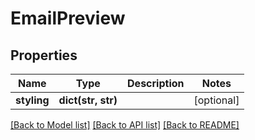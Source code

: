 # EmailPreview

## Properties

Name | Type | Description | Notes
------------ | ------------- | ------------- | -------------
**styling** | **dict(str, str)** |  | [optional] 

[[Back to Model list]](../#documentation-for-models) [[Back to API list]](../#documentation-for-api-endpoints) [[Back to README]](../)


